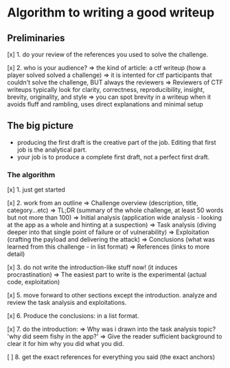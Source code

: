 # Algorithm to writing a good writeup

## Preliminaries

[x] 1. do your review of the references you used to solve the challenge.

[x] 2. who is your audience?
=> the kind of article: a ctf writeup (how a player solved solved a challenge)
=> it is intented for ctf participants that couldn't solve the challenge, BUT always the reviewers
=> Reviewers of CTF writeups typically look for clarity, correctness, reproducibility, insight, brevity, originality, and style
=> you can spot brevity in a writeup when it avoids fluff and rambling, uses direct explanations and minimal setup

## The big picture

- producing the first draft is the creative part of the job. Editing that first job is the analytical part.
- your job is to produce a complete first draft, not a perfect first draft.

### The algorithm

[x] 1. just get started

[x] 2. work from an outline
=> Challenge overview (description, title, category...etc)
=> TL;DR (summary of the whole challenge, at least 50 words but not more than 100)
=> Initial analysis (application wide analysis - looking at the app as a whole and hinting at a suspection)
=> Task analysis (diving deeper into that single point of failure or of vulnerability)
=> Exploitation (crafting the payload and delivering the attack)
=> Conclusions (what was learned from this challenge - in list format)
=> References (links to more detail)

[x] 3. do not write the introduction-like stuff now! (it induces procrastination)
=> The easiest part to write is the experimental (actual code, exploitation)

[x] 5. move forward to other sections except the introduction. analyze and review the task analysis and exploitations.

[x] 6. Produce the conclusions: in a list format.

[x] 7. do the introduction:
=> Why was i drawn into the task analysis topic? 'why did seem fishy in the app?'
=> Give the reader sufficient background to clear it for him why you did what you did.

[ ] 8. get the exact references for everything you said (the exact anchors)


